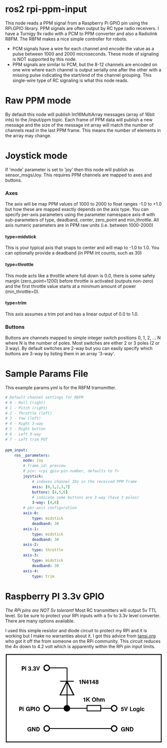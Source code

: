 # ros2 rpi-ppm-input

This node reads a PPM signal from a Raspberry Pi GPIO pin using the RPi.GPIO library.
PPM signals are often output by RC type radio receivers. I have a Turnigy 9x radio with
a PCM to PPM converter and also a Radiolink R8FM. The R8FM makes a nice simple controller
for robots.

- PCM signals have a wire for each channel and encode the value as a pulse between 1000
  and 2000 microseconds. These mode of signaling is NOT supported by this node.
- PPM signals are similar to PCM, but the 8-12 channels are encoded on one wire where
  each channel is output serially one after the other with a missing pulse indicating
  the start/end of the channel grouping. This single-wire type of RC signaling is what
  this node reads.


# Raw PPM mode

By default this node will publish Int16MultiArray messages (array of 16bit ints) to the
/input/ppm topic. Each frame of PPM data will publish a new message and the size of the
message int array will match the number of channels read in the last PPM frame. This means
the number of elements in the array may change.

# Joystick mode

If 'mode' parameter is set to 'joy' then this node will publish as sensor_msgs/Joy. This
requires PPM channels are mapped to axes and buttons.

### Axes
The axis will be map PPM values of 1000 to 2000 to float ranges -1.0 to +1.0 but how these
are mapped exactly depends on the axis type. You can specify per-axis parameters using the
parameter namespace axis-# with sub-parameters of type, deadband, center, zero_point and
min_throttle. All axis numeric parameters are in PPM raw units (i.e. between 1000-2000)

#### type=midstick
This is your typical axis that snaps to center and will map to -1.0 to 1.0. You can optionally
provide a deadband (in PPM int counts, such as 30)

#### type=throttle
This mode acts like a throttle where full down is 0.0, there is some safety margin (zero_point=1200)
before throttle is activated (outputs non-zero) and the first throttle value starts at a
minimum amount of power (min_throttle=0).

#### type=trim
This axis assumes a trim pot and has a linear output of 0.0 to 1.0.


### Buttons

Buttons are channels mapped to simple integer switch positions 0, 1, 2, ... N where N is the
number of poles. Most switches are either 2 or 3 poles (2 or 3 way). By default switches are
2-way but you can easily specify which buttons are 3-way by listing them in an array '3-way'.

# Sample Params File
This example params.yml is for the R8FM tramsmitter.
```yaml
# Default channel settings for R8FM
# 0 - Roll (right)
# 1 - Pitch (right)
# 2 - Throttle (left)
# 3 - Yaw (left)
# 4 - Right 3-way
# 5 - Right button
# 6 - Left 3-way
# 7 - Left trim POT

ppm_input:
    ros__parameters:
        mode: joy
        # frame_id: preview
        # pin: <rpi gpio pin number, defaults to 7>
        joystick:
            # indexes channel IDs in the received PPM frame
            axis: [0,1,2,3,7]
            buttons: [4,5,6]
            # indicate some buttons are 3-way (have 3 poles)
            3-way: [4,6]
        # per-axis configuration
        axis-0:
            type: midstick
            deadband: 30
        axis-1:
            type: midstick
            deadband: 30
        axis-2:
            type: throttle
        axis-3:
            type: midstick
            deadband: 30
        axis-4:
            type: trim
```      

# Raspberry PI 3.3v GPIO
*The RPi pins are NOT 5v tolerant!* Most RC transmitters will output 5v TTL level. So be
sure to protect your RPi inputs with a 5v to 3.3v level converter. There are many options
available. 

I used this simple resistor and diode circuit to protect my RPi and it is working but I
make no warranties about it. I got this advice from [tansi.org](https://www.tansi.org/rp/interfacing5v.html)
who got it off the from someone on the RPi community. This circuit reduces the 4v down
to 4.2 volt which is apparently within the RPi pin input limits.

![5v to 3.3v pin protection circuit](rpi-pin-protection.gif)


